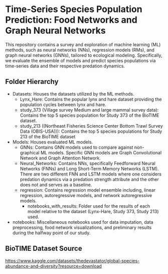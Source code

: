 # Time-Series Species Population Prediction: Food Networks and Graph Neural Networks
This repository contains a survey and exploration of machine learning (ML) methods, such as neural networks (NNs), regression models (RMs), and graph neural networks (GNNs), tailored to ecological modeling. Specifically, we evaluate the ensemble of models and predict species populations via time-series data and their respective predation dynamics.

## Folder Hierarchy
- Datasets: Houses the datasets utilized by the ML methods.
    - Lynx_Hare: Contains the popular lynx and hare dataset providing the population cycles between lynx and hare.
    - study_373 (Village survey Medium and large mammal survey data): Contains the top 5 species population for Study 373 of the BioTIME dataset.
    - study_213 ((Northeast Fisheries Science Center Bottom Trawl Survey Data (OBIS-USA))): Contains the top 5 species populations for Study 213 of the BioTIME dataset
- Models: Houses evaluated ML models.
    - GNNs: Contains GNN models used to compare against non-graphical ML models. Specific GNN models are Graph Convolutional Network and Graph Attention Network.
    - Neural_Networks: Contains NNs, specifically Feedforward Neural Networks (FNNs) and Long Short-Term Memory Networks (LSTM). There are two different FNN and LSTM models where one considers predation dynamics via a predation strength attribute and the other does not and serves as a baseline.
    - regression: Contains regression model ensemble including, linear regression, autoregressive models, and network autoregressive models.
        - notebooks_with_results: Folder used for the results of each model relative to the dataset (Lynx-Hare, Study 373, Study 213) used.
- notebooks: Miscellaneous notebooks used for data imputation, data preprocessing, food network visualizations, and preliminary results during the halfway point of our study.

## BioTIME Dataset Source

https://www.kaggle.com/datasets/thedevastator/global-species-abundance-and-diversity?resource=download